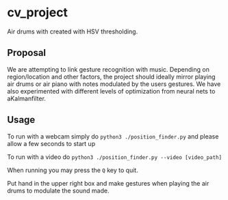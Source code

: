 # cv_project

Air drums with created with HSV thresholding.

## Proposal

We are attempting to link gesture recognition with music. Depending on region/location and other factors, the project should ideally mirror playing air drums or air piano with notes modulated by the users gestures. We have also experimented with different levels of optimization from neural nets to aKalmanfilter.

## Usage

To run with a webcam simply do `python3 ./position_finder.py` and please allow a few seconds to start up

To run with a video do `python3 ./position_finder.py --video [video_path]`

When running you may press the `Q` key to quit.

Put hand in the upper right box and make gestures when playing the air drums to modulate the sound made.